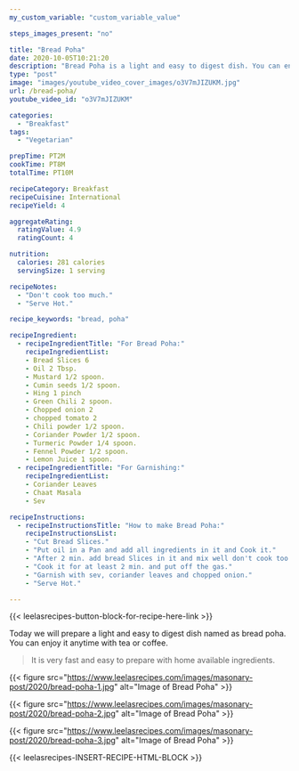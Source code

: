 ```yaml
---
my_custom_variable: "custom_variable_value"

steps_images_present: "no"

title: "Bread Poha"
date: 2020-10-05T10:21:20
description: "Bread Poha is a light and easy to digest dish. You can enjoy it anytime with tea or coffee."
type: "post"
image: "images/youtube_video_cover_images/o3V7mJIZUKM.jpg"
url: /bread-poha/
youtube_video_id: "o3V7mJIZUKM"

categories: 
  - "Breakfast"
tags:
  - "Vegetarian"

prepTime: PT2M
cookTime: PT8M
totalTime: PT10M

recipeCategory: Breakfast
recipeCuisine: International
recipeYield: 4

aggregateRating:
  ratingValue: 4.9
  ratingCount: 4

nutrition:
  calories: 281 calories
  servingSize: 1 serving

recipeNotes: 
  - "Don't cook too much."
  - "Serve Hot."

recipe_keywords: "bread, poha"

recipeIngredient:
  - recipeIngredientTitle: "For Bread Poha:"
    recipeIngredientList: 
    - Bread Slices 6
    - Oil 2 Tbsp.
    - Mustard 1/2 spoon.
    - Cumin seeds 1/2 spoon.
    - Hing 1 pinch
    - Green Chili 2 spoon.
    - Chopped onion 2
    - chopped tomato 2
    - Chili powder 1/2 spoon.
    - Coriander Powder 1/2 spoon.
    - Turmeric Powder 1/4 spoon.
    - Fennel Powder 1/2 spoon.
    - Lemon Juice 1 spoon.
  - recipeIngredientTitle: "For Garnishing:"
    recipeIngredientList: 
    - Coriander Leaves
    - Chaat Masala
    - Sev

recipeInstructions:
  - recipeInstructionsTitle: "How to make Bread Poha:"
    recipeInstructionsList:
    - "Cut Bread Slices."
    - "Put oil in a Pan and add all ingredients in it and Cook it."
    - "After 2 min. add bread Slices in it and mix well don't cook too much."
    - "Cook it for at least 2 min. and put off the gas."
    - "Garnish with sev, coriander leaves and chopped onion."
    - "Serve Hot."

---
```


{{< leelasrecipes-button-block-for-recipe-here-link >}}

Today we will prepare a light and easy to digest dish named as bread poha. You can enjoy it anytime with tea or coffee.

> It is very fast and easy to prepare with  home available ingredients.

{{< figure src="https://www.leelasrecipes.com/images/masonary-post/2020/bread-poha-1.jpg" alt="Image of Bread Poha" >}}

{{< figure src="https://www.leelasrecipes.com/images/masonary-post/2020/bread-poha-2.jpg" alt="Image of Bread Poha" >}}

{{< figure src="https://www.leelasrecipes.com/images/masonary-post/2020/bread-poha-3.jpg" alt="Image of Bread Poha" >}}

{{< leelasrecipes-INSERT-RECIPE-HTML-BLOCK >}}

